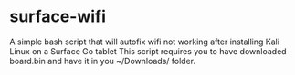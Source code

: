 # surface-wifi

A simple bash script that will autofix wifi not working after installing Kali Linux on a Surface Go tablet
This script requires you to have downloaded board.bin and have it in you ~/Downloads/ folder.
